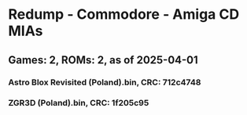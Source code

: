 # Redump - Commodore - Amiga CD MIAs
## Games: 2, ROMs: 2, as of 2025-04-01

### Astro Blox Revisited (Poland).bin, CRC: 712c4748
### ZGR3D (Poland).bin, CRC: 1f205c95
